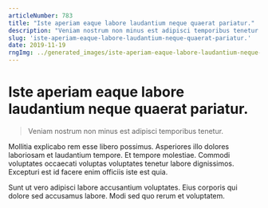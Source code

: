 ```yaml
---
articleNumber: 783
title: "Iste aperiam eaque labore laudantium neque quaerat pariatur."
description: "Veniam nostrum non minus est adipisci temporibus tenetur."
slug: 'iste-aperiam-eaque-labore-laudantium-neque-quaerat-pariatur.'
date: 2019-11-19
rngImg: ../generated_images/iste-aperiam-eaque-labore-laudantium-neque-quaerat-pariatur..jpg
---
```


# Iste aperiam eaque labore laudantium neque quaerat pariatur.

> Veniam nostrum non minus est adipisci temporibus tenetur.

Mollitia explicabo rem esse libero possimus. Asperiores illo dolores laboriosam et laudantium tempore. Et tempore molestiae. Commodi voluptates occaecati voluptas voluptates tenetur labore dignissimos. Excepturi est id facere enim officiis iste est quia.
 Sunt ut vero adipisci labore accusantium voluptates. Eius corporis qui dolore sed accusamus labore. Modi sed quo rerum et voluptatem.
